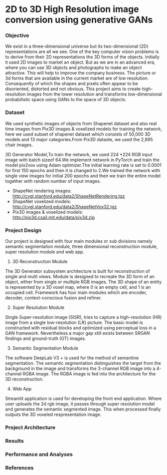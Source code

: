 # 2D to 3D High Resolution image conversion using generative GANs

### Objective
We exist in a three-dimensional universe but its two-dimensional (2D) representations are all we see. One of the key computer vision problems is to derive from their 2D representations the 3D forms of the objects. Initially it used 2D images to market an object. But as we are in an advanced era, where you can use 3D objects and photographs to make an object attractive. This will help to improve the company business. The picture or 3d forms that are available in the current market are of low resolution. Consequently of which the shapes and pixels often appear to be disoriented, distorted and not obvious. This project aims to create high-resolution images from the lower resolution and transforms low-dimensional probabilistic space using GANs to the space of 3D objects.

### Dataset
We used synthetic images of objects from Shapenet dataset and also real time images from Pix3D images & voxelized models for training the network, here we used subset of shapenet  dataset which consists of 50,000 3D  models and 13 major categories.From Pix3D dataste, we used the 2,895 chair images.

3D Generator Model,To train the network, we used 224 *224 RGB input image with batch sizeof 64.We implement network in PyTorch and train the model pix2vox using Adam optimizer.The initial learning rate is set to 0.0001 for first 150 epochs and then it is changed to 2.We trained the network with single view images for initial 200 epochs and then we train the entire model together with random number of  input images.


   - ShapeNet rendering images: http://cvgl.stanford.edu/data2/ShapeNetRendering.tgz
   - ShapeNet voxelized models: http://cvgl.stanford.edu/data2/ShapeNetVox32.tgz
   - Pix3D images & voxelized models: http://pix3d.csail.mit.edu/data/pix3d.zip

### Project Design
Our project is designed with four main modules or sub divisions namely semantic segmentation module, three dimensional reconstruction module, super resolution module and web app.

1. 3D Reconstruction Module

The 3D Generator subsystem architecture is built for reconstruction of single and multi views. Module is designed to recreate the 3D form of an object, either from single or multiple RGB images. The 3D shape of an entity is represented by a 3D voxel map, where 0 is an empty cell, and 1 is an occupied cell. Framework has four main modules which are encoder, decoder, context-conscious fusion and refiner.

2. Super Resolution Module

Single Super-resolution image (SISR), tries to capture a high-resolution (HR) image from a single low-resolution (LR) picture. The basic model is constructed with residual blocks and optimized using perceptual loss in a GAN framework. Nevertheless a major gap still exists between SRGAN findings and ground-truth (GT) images.

3. Semantic Segmentation Module

The software DeepLab V3 + is used for the method of semantine segmentation. The semantic segmentation distinguishes the target from the background in the image and transforms the 3-channel RGB image into a 4-channel RGBA image. The RGBA image is fed into the architecture for the 3D reconstruction.

4. Web App

Streamlit application is used for developing the front end application. Where user uploads the 2d rgb image, it passes through super resolution model and generates the semantic segmented image. This when processed finally outputs the 3D voxeled respresentation image.

### Project Architecture

### Results

### Performance and Analyses

### References






